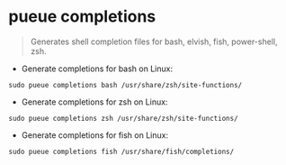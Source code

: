 # pueue completions

> Generates shell completion files for bash, elvish, fish, power-shell, zsh.

- Generate completions for bash on Linux:

`sudo pueue completions bash /usr/share/zsh/site-functions/`

- Generate completions for zsh on Linux:

`sudo pueue completions zsh /usr/share/zsh/site-functions/`

- Generate completions for fish on Linux:

`sudo pueue completions fish /usr/share/fish/completions/`
